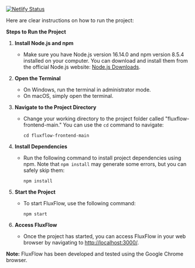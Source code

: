 [![Netlify Status](https://api.netlify.com/api/v1/badges/6cb4433e-9964-4b60-9145-53227f738b83/deploy-status)](https://app.netlify.com/sites/amazing-haupia-58b320/deploys)

Here are clear instructions on how to run the project:

**Steps to Run the Project**
1. **Install Node.js and npm**
   - Make sure you have Node.js version 16.14.0 and npm version 8.5.4 installed on your computer. You can download and install them from the official Node.js website: [Node.js Downloads](https://nodejs.org/).

2. **Open the Terminal**
   - On Windows, run the terminal in administrator mode.
   - On macOS, simply open the terminal.

3. **Navigate to the Project Directory**
   - Change your working directory to the project folder called "fluxflow-frontend-main." You can use the `cd` command to navigate:
     ```
     cd fluxflow-frontend-main
     ```

4. **Install Dependencies**
   - Run the following command to install project dependencies using npm. Note that `npm install` may generate some errors, but you can safely skip them:
     ```
     npm install
     ```

5. **Start the Project**
   - To start FluxFlow, use the following command:
     ```
     npm start
     ```

6. **Access FluxFlow**
   - Once the project has started, you can access FluxFlow in your web browser by navigating to [http://localhost:3000/](http://localhost:3000/).

**Note:** FluxFlow has been developed and tested using the Google Chrome browser.
